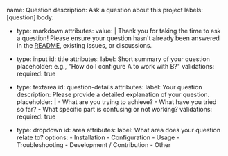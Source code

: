 name: Question
description: Ask a question about this project
labels: [question]
body:
  - type: markdown
    attributes:
      value: |
        Thank you for taking the time to ask a question! Please ensure your question hasn't already been answered in the [README](../README.md), existing issues, or discussions.

  - type: input
    id: title
    attributes:
      label: Short summary of your question
      placeholder: e.g., "How do I configure A to work with B?"
    validations:
      required: true

  - type: textarea
    id: question-details
    attributes:
      label: Your question
      description: Please provide a detailed explanation of your question.
      placeholder: |
        - What are you trying to achieve?
        - What have you tried so far?
        - What specific part is confusing or not working?
    validations:
      required: true

  - type: dropdown
    id: area
    attributes:
      label: What area does your question relate to?
      options:
        - Installation
        - Configuration
        - Usage
        - Troubleshooting
        - Development / Contribution
        - Other

